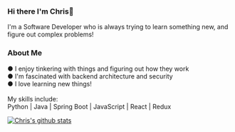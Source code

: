 ### Hi there I'm Chris👋
I'm a Software Developer who is always trying to learn something new, and figure out complex problems!<br />

### About Me
● I enjoy tinkering with things and figuring out how they work <br />
● I'm fascinated with backend architecture and security <br />
● I love learning new things!
<br />
<br />
My skills include:<br />
Python | Java | Spring Boot | JavaScript | React | Redux 


[![Chris's github stats](https://github-readme-stats.vercel.app/api?username=Cking351&hide=stars&theme=dracula)](https://github.com/anuraghazra/github-readme-stats)


<!--
**Cking351/Cking351** is a ✨ _special_ ✨ repository because its `README.md` (this file) appears on your GitHub profile.

Here are some ideas to get you started:

- 🔭 I’m currently working on ...
- 🌱 I’m currently learning ...
- 👯 I’m looking to collaborate on ...
- 🤔 I’m looking for help with ...
- 💬 Ask me about ...
- 📫 How to reach me: ...
- 😄 Pronouns: ...
- ⚡ Fun fact: ...
-->
